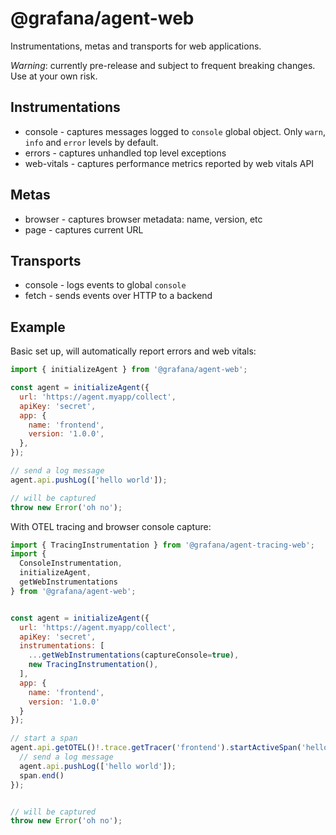 # @grafana/agent-web

Instrumentations, metas and transports for web applications.

_Warning_: currently pre-release and subject to frequent breaking changes. Use at your own risk.

## Instrumentations

- console - captures messages logged to `console` global object. Only `warn`, `info` and `error` levels by default.
- errors - captures unhandled top level exceptions
- web-vitals - captures performance metrics reported by web vitals API

## Metas

- browser - captures browser metadata: name, version, etc
- page - captures current URL

## Transports

- console - logs events to global `console`
- fetch - sends events over HTTP to a backend

## Example

Basic set up, will automatically report errors and web vitals:

```javascript
import { initializeAgent } from '@grafana/agent-web';

const agent = initializeAgent({
  url: 'https://agent.myapp/collect',
  apiKey: 'secret',
  app: {
    name: 'frontend',
    version: '1.0.0',
  },
});

// send a log message
agent.api.pushLog(['hello world']);

// will be captured
throw new Error('oh no');
```

With OTEL tracing and browser console capture:

```javascript
import { TracingInstrumentation } from '@grafana/agent-tracing-web';
import {
  ConsoleInstrumentation,
  initializeAgent,
  getWebInstrumentations
} from '@grafana/agent-web';


const agent = initializeAgent({
  url: 'https://agent.myapp/collect',
  apiKey: 'secret',
  instrumentations: [
    ...getWebInstrumentations(captureConsole=true),
    new TracingInstrumentation(),
  ],
  app: {
    name: 'frontend',
    version: '1.0.0'
  }
});

// start a span
agent.api.getOTEL()!.trace.getTracer('frontend').startActiveSpan('hello world', span => {
  // send a log message
  agent.api.pushLog(['hello world']);
  span.end()
});


// will be captured
throw new Error('oh no');
```
